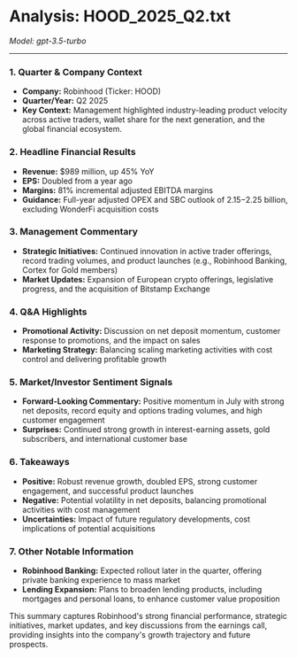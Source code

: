 # Analysis: HOOD_2025_Q2.txt

*Model: gpt-3.5-turbo*

---

### 1. Quarter & Company Context
- **Company:** Robinhood (Ticker: HOOD)
- **Quarter/Year:** Q2 2025
- **Key Context:** Management highlighted industry-leading product velocity across active traders, wallet share for the next generation, and the global financial ecosystem.

### 2. Headline Financial Results
- **Revenue:** $989 million, up 45% YoY
- **EPS:** Doubled from a year ago
- **Margins:** 81% incremental adjusted EBITDA margins
- **Guidance:** Full-year adjusted OPEX and SBC outlook of $2.15-$2.25 billion, excluding WonderFi acquisition costs

### 3. Management Commentary
- **Strategic Initiatives:** Continued innovation in active trader offerings, record trading volumes, and product launches (e.g., Robinhood Banking, Cortex for Gold members)
- **Market Updates:** Expansion of European crypto offerings, legislative progress, and the acquisition of Bitstamp Exchange

### 4. Q&A Highlights
- **Promotional Activity:** Discussion on net deposit momentum, customer response to promotions, and the impact on sales
- **Marketing Strategy:** Balancing scaling marketing activities with cost control and delivering profitable growth

### 5. Market/Investor Sentiment Signals
- **Forward-Looking Commentary:** Positive momentum in July with strong net deposits, record equity and options trading volumes, and high customer engagement
- **Surprises:** Continued strong growth in interest-earning assets, gold subscribers, and international customer base

### 6. Takeaways
- **Positive:** Robust revenue growth, doubled EPS, strong customer engagement, and successful product launches
- **Negative:** Potential volatility in net deposits, balancing promotional activities with cost management
- **Uncertainties:** Impact of future regulatory developments, cost implications of potential acquisitions

### 7. Other Notable Information
- **Robinhood Banking:** Expected rollout later in the quarter, offering private banking experience to mass market
- **Lending Expansion:** Plans to broaden lending products, including mortgages and personal loans, to enhance customer value proposition

This summary captures Robinhood's strong financial performance, strategic initiatives, market updates, and key discussions from the earnings call, providing insights into the company's growth trajectory and future prospects.